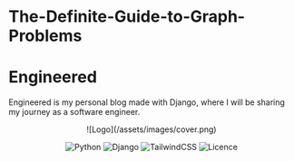 # The-Definite-Guide-to-Graph-Problems

# Engineered

Engineered is my personal blog made with Django, where I will be sharing my journey as a software engineer.

<div align="center">
  ![Logo](/assets/images/cover.png)

  ![Python](https://img.shields.io/badge/python-3670A0?style=for-the-badge&logo=python&logoColor=ffdd54)
  ![Django](https://img.shields.io/badge/django-%23092E20.svg?style=for-the-badge&logo=django&logoColor=white)
  ![TailwindCSS](https://img.shields.io/badge/tailwindcss-%2338B2AC.svg?style=for-the-badge&logo=tailwind-css&logoColor=white)
  ![Licence](https://img.shields.io/github/license/Ileriayo/markdown-badges?style=for-the-badge)

</div>